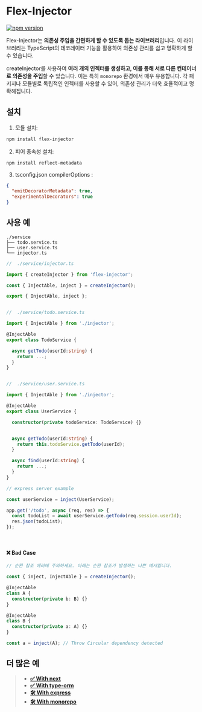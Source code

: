 # Flex-Injector

[![npm version](https://badge.fury.io/js/flex-injector.svg)](https://badge.fury.io/js/flex-injector)

Flex-Injector는 **의존성 주입을 간편하게 할 수 있도록 돕는 라이브러리**입니다. 이 라이브러리는 TypeScript의 데코레이터 기능을 활용하여 의존성 관리를 쉽고 명확하게 할 수 있습니다.

createInjector를 사용하여 **여러 개의 인젝터를 생성하고, 이를 통해 서로 다른 컨테이너로 의존성을 주입**할 수 있습니다. 이는 특히 `monorepo` 환경에서 매우 유용합니다. 각 패키지나 모듈별로 독립적인 인젝터를 사용할 수 있어, 의존성 관리가 더욱 효율적이고 명확해집니다.

## 설치

1. 모듈 설치:

```bash
npm install flex-injector
```

2. 피어 종속성 설치:

```bash
npm install reflect-metadata
```

3. tsconfig.json compilerOptions :

```json
{
  "emitDecoratorMetadata": true,
  "experimentalDecorators": true
}
```

## 사용 예

```
./service
├── todo.service.ts
├── user.service.ts
└── injector.ts
```

```typescript
//  ./service/injector.ts

import { createInjector } from 'flex-injector';

const { InjectAble, inject } = createInjector();

export { InjectAble, inject };
```

```typescript

//  ./service/todo.service.ts

import { InjectAble } from './injector';

@InjectAble
export class TodoService {

  async getTodo(userId:string) {
    return ...;
  }
}
```

```typescript

//  ./service/user.service.ts

import { InjectAble } from './injector';

@InjectAble
export class UserService {

  constructor(private todoService: TodoService) {}


  async getTodo(userId:string) {
    return this.todoService.getTodo(userId);
  }

  async find(userId:string) {
    return ...;
  }
}
```

```typescript
// express server example

const userService = inject(UserService);

app.get('/todo', async (req, res) => {
  const todoList = await userService.getTodo(req.session.userId);
  res.json(todoList);
});
```

<br/>

#### ❌ Bad Case

```typescript
// 순환 참조 에러에 주의하세요. 아래는 순환 참조가 발생하는 나쁜 예시입니다.

const { inject, InjectAble } = createInjector();

@InjectAble
class A {
  constructor(private b: B) {}
}

@InjectAble
class B {
  constructor(private a: A) {}
}

const a = inject(A); // Throw Circular dependency detected
```

## 더 많은 예

> - **[✅ With next](https://github.com/cgoinglove/flex-injector/tree/main/examples/with-next)**
> - **[✅ With type-orm](https://github.com/cgoinglove/flex-injector/tree/main/examples/with-type-orm)**
> - **[🛠️ With express](https://github.com/cgoinglove/flex-injector/tree/main/examples/with-express)**
> - **[🛠️ With monorepo](https://github.com/cgoinglove/flex-injector/tree/main/examples/with-monorepo)**
